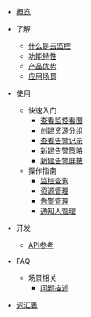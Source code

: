 <!-- 请勿添加产品标题，标题行将由系统自动增加，名称将于您申请邮件提供的仓库名称一致 -->

* [概览](/仓库名称/README.md)
* 了解   <!-- 以下是参考的目录模版，旨在建议产品文档应该包含的内容模块。实际章节划分可根据实际内容进行调整 -->
   * [什么是云监控](相对链接)
   * [功能特性](相对链接)
   * [产品优势](相对链接)
   * [应用场景](相对链接)
* 使用
   * 快速入门
        * [查看监控看图](https://github.com/UCloudDoc-Team/cloudwatch/blob/master/use/Operation%20guide/Monitoring%20query/View%20surveillance%20pictures.md)
        * [创建资源分组](https://github.com/UCloudDoc-Team/cloudwatch/blob/master/use/Operation%20guide/Resource%20management/Create%20resource%20groups.md)
        * [查看告警记录](https://github.com/UCloudDoc-Team/cloudwatch/blob/master/use/Operation%20guide/Alarm%20management/View%20alarm%20records.md)
        * [新建告警策略](https://github.com/UCloudDoc-Team/cloudwatch/blob/master/use/Operation%20guide/Alarm%20management/Create%20a%20new%20alarm%20policy.md)
        * [新建告警屏蔽](https://github.com/UCloudDoc-Team/cloudwatch/blob/master/use/Operation%20guide/Alarm%20management/Create%20new%20alarm%20shield.md)
   * 操作指南
        * [监控查询](https://github.com/UCloudDoc-Team/cloudwatch/tree/master/use/Operation%20guide/Monitoring%20query)
        * [资源管理](/uhost/introduction/uhost/type_new)
        * [告警管理](/uhost/introduction/uhost/select_type)
        * [通知人管理](/uhost/introduction/uhost/lifecycle)

* 开发
   * [API参考](相对链接)
* FAQ
   * 场景相关 <!-- 平台已支持三级及以下目录收起展开，为确保点击区域充分，包含三级目录的二级标题请勿添加链接 -->
      * [问题描述](相对链接)
* [词汇表](/仓库名称/_glossary.md)
